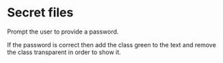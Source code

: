 # Secret files

Prompt the user to provide a password.

If the password is correct then add the class green to the text and remove the class transparent in order to show it.
